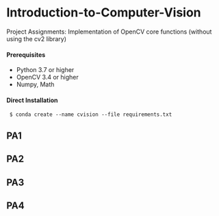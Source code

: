 # Introduction-to-Computer-Vision
Project Assignments: Implementation of OpenCV core functions (without using the cv2 library)
#### Prerequisites
- Python 3.7 or higher
- OpenCV 3.4 or higher
- Numpy, Math

#### Direct Installation
 ```consle
  $ conda create --name cvision --file requirements.txt
 ```

## PA1 

## PA2

## PA3

## PA4

